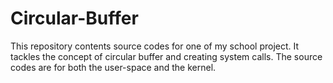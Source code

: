 # Circular-Buffer
This repository contents source codes for one of my school project. It tackles the concept of circular buffer and creating system calls. The source codes are for both the user-space and the kernel.
